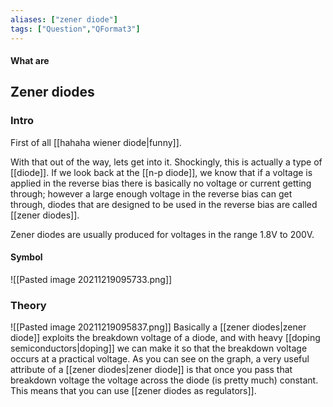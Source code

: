 ```yaml
---
aliases: ["zener diode"]
tags: ["Question","QFormat3"]
---
```


#### What are
## Zener diodes
### Intro
First of all [[hahaha wiener diode|funny]]. 

With that out of the way, lets get into it. Shockingly, this is actually a type of [[diode]].
If we look back at the [[n-p diode]], we know that if a voltage is applied in the reverse bias there is basically no voltage or current getting through; however a large enough voltage in the reverse bias can get through, diodes that are designed to be used in the reverse bias are called [[zener diodes]].

Zener diodes are usually produced for voltages in the range 1.8V to 200V.

#### Symbol
![[Pasted image 20211219095733.png]]

### Theory
![[Pasted image 20211219095837.png]]
Basically a [[zener diodes|zener diode]] exploits the breakdown voltage of a diode, and with heavy [[doping semiconductors|doping]] we can make it so that the breakdown voltage occurs at a practical voltage. As you can see on the graph, a very useful attribute of a [[zener diodes|zener diode]] is that once you pass that breakdown voltage the voltage across the diode (is pretty much) constant. This means that you can use [[zener diodes as regulators]].
